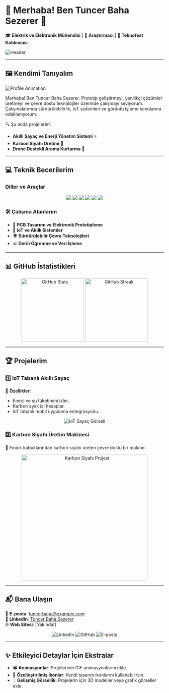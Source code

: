# 🌟 **Merhaba! Ben Tuncer Baha Sezerer** 🌟  
🎓 **Elektrik ve Elektronik Mühendisi** | 🔬 **Araştırmacı** | 🚀 **Teknofest Katılımcısı**  

![Header](https://via.placeholder.com/800x200.png?text=Tuncer+Baha+Sezerer) <!-- Kendi banner görselini buraya ekle -->

---

## 🖼️ **Kendimi Tanıyalım**  
![Profile Animation](https://media.giphy.com/media/QNFhOolVeCzPQ2Mx85/giphy.gif) <!-- Eğlenceli bir GIF -->

Merhaba! Ben Tuncer Baha Sezerer. Prototip geliştirmeyi, yenilikçi çözümler üretmeyi ve çevre dostu teknolojiler üzerinde çalışmayı seviyorum. Çalışmalarımda sürdürülebilirlik, IoT sistemleri ve görüntü işleme konularına odaklanıyorum.  

🔍 Şu anda projelerim:  
- **Akıllı Sayaç ve Enerji Yönetim Sistemi** ⚡  
- **Karbon Siyahı Üretimi** 🌱  
- **Drone Destekli Arama Kurtarma** 🚁  

---

## 💻 **Teknik Becerilerim**  
### Diller ve Araçlar  
<p align="center">
  <img src="https://img.shields.io/badge/-Python-3776AB?logo=python&logoColor=white&style=for-the-badge" />
  <img src="https://img.shields.io/badge/-C_Programming-A8B9CC?logo=c&logoColor=white&style=for-the-badge" />
  <img src="https://img.shields.io/badge/-STM32-03234B?logo=stmicroelectronics&logoColor=white&style=for-the-badge" />
  <img src="https://img.shields.io/badge/-Altium_Designer-FF6C37?logo=altium&logoColor=white&style=for-the-badge" />
  <img src="https://img.shields.io/badge/-OpenCV-5C3EE8?logo=opencv&logoColor=white&style=for-the-badge" />
  <img src="https://img.shields.io/badge/-Raspberry_Pi-C51A4A?logo=raspberrypi&logoColor=white&style=for-the-badge" />
</p>

### 🛠️ Çalışma Alanlarım  
- 🔌 **PCB Tasarımı ve Elektronik Prototipleme**  
- 🤖 **IoT ve Akıllı Sistemler**  
- 🌍 **Sürdürülebilir Çevre Teknolojileri**  
- 📊 **Derin Öğrenme ve Veri İşleme**  

---

## 📊 **GitHub İstatistikleri**  
<p align="center">
  <img src="https://github-readme-stats.vercel.app/api?username=TuncerBahaSezerer&show_icons=true&theme=radical" alt="GitHub Stats" height="200"/>
  <img src="https://github-readme-streak-stats.herokuapp.com/?user=TuncerBahaSezerer&theme=radical" alt="GitHub Streak" height="200"/>
</p>  

---

## 🏆 **Projelerim**  
### 1️⃣ **IoT Tabanlı Akıllı Sayaç**  
🌟 **Özellikler**:  
- Enerji ve su tüketimini izler.  
- Karbon ayak izi hesaplar.  
- IoT tabanlı mobil uygulama entegrasyonu.  

<p align="center">
  <img src="https://via.placeholder.com/600x300.png?text=IoT+Tabanlı+Akıllı+Sayaç" alt="IoT Sayaç Görseli" />
</p>

### 2️⃣ **Karbon Siyahı Üretim Makinesi**  
🌿 Fındık kabuklarından karbon siyahı üreten çevre dostu bir makine.

<p align="center">
  <img src="https://media.giphy.com/media/Ll22OhMLAlVDb8UQWe/giphy.gif" alt="Karbon Siyahı Projesi" width="400"/>
</p>

---

## 📬 **Bana Ulaşın**  
📧 **E-posta**: [tuncerbaha@example.com](mailto:tuncerbaha@example.com)  
💼 **LinkedIn**: [Tuncer Baha Sezerer](https://linkedin.com/in/tuncerbaha)  
🌐 **Web Sitesi**: [Yakında!]  

<p align="center">
  <img src="https://img.shields.io/badge/LinkedIn-0077B5?logo=linkedin&logoColor=white&style=for-the-badge" alt="LinkedIn" />
  <img src="https://img.shields.io/badge/GitHub-181717?logo=github&logoColor=white&style=for-the-badge" alt="GitHub" />
  <img src="https://img.shields.io/badge/E--posta-D14836?logo=gmail&logoColor=white&style=for-the-badge" alt="E-posta" />
</p>

---

## ✨ **Etkileyici Detaylar İçin Ekstralar**  
- 📽️ **Animasyonlar**: Projelerinin GIF animasyonlarını ekle.  
- 🎨 **Özelleştirilmiş İkonlar**: Kendi tasarım ikonlarını kullanabilirsin.  
- 💡 **Gelişmiş Görsellik**: Projelerin için 3D modeller veya grafik görseller ekle.  

